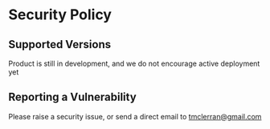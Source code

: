 # Security Policy

## Supported Versions

Product is still in development, and we do not encourage active deployment yet

## Reporting a Vulnerability

Please raise a security issue, or send a direct email to tmclerran@gmail.com

